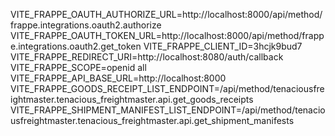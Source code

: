    VITE_FRAPPE_OAUTH_AUTHORIZE_URL=http://localhost:8000/api/method/frappe.integrations.oauth2.authorize
   VITE_FRAPPE_OAUTH_TOKEN_URL=http://localhost:8000/api/method/frappe.integrations.oauth2.get_token
   VITE_FRAPPE_CLIENT_ID=3hcjk9bud7
   VITE_FRAPPE_REDIRECT_URI=http://localhost:8080/auth/callback
   VITE_FRAPPE_SCOPE=openid all
   VITE_FRAPPE_API_BASE_URL=http://localhost:8000
   VITE_FRAPPE_GOODS_RECEIPT_LIST_ENDPOINT=/api/method/tenaciousfreightmaster.tenacious_freightmaster.api.get_goods_receipts
   VITE_FRAPPE_SHIPMENT_MANIFEST_LIST_ENDPOINT=/api/method/tenaciousfreightmaster.tenacious_freightmaster.api.get_shipment_manifests